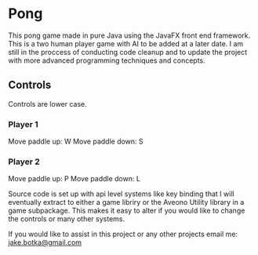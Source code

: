 # Pong

This pong game made in pure Java using the JavaFX front end framework. This is a two human player game with AI to be added at a later date. I am still in the proccess of conducting code cleanup and to update the project with more advanced programming techniques and concepts.

## Controls

Controls are lower case.

### Player 1
Move paddle up: W
Move paddle down: S

### Player 2
Move paddle up: P
Move paddle down: L

Source code is set up with api level systems like key binding that I will eventually extract to either a game libriry or the Aveono Utility library in a game subpackage. This makes it easy to alter if you would like to change the controls or many other systems.

If you would like to assist in this project or any other projects email me: jake.botka@gmail.com
